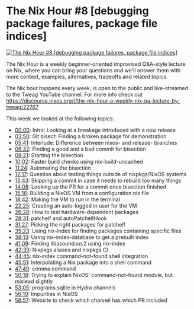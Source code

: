 # The Nix Hour #8 [debugging package failures, package file indices]

[![The Nix Hour #8 [debugging package failures, package file indices]](https://img.youtube.com/vi/cfCqauM9ztM/0.jpg)](https://www.youtube.com/watch?v=cfCqauM9ztM)

The Nix Hour is a weekly beginner-oriented improvised Q&A-style lecture on Nix, where you can bring your questions and we'll answer them with more context, examples, alternatives, tradeoffs and related topics.

The Nix hour happens every week, is open to the public and live-streamed to the Tweag YouTube channel. For more info check out https://discourse.nixos.org/t/the-nix-hour-a-weekly-nix-qa-lecture-by-tweag/22767

This week we looked at the following topics:

* [00:00](https://www.youtube.com/watch?v=cfCqauM9ztM&t=0): Intro: Looking at a breakage introduced with a new release
* [03:50](https://www.youtube.com/watch?v=cfCqauM9ztM&t=230): Git bisect: Finding a broken package for demonstration
* [05:41](https://www.youtube.com/watch?v=cfCqauM9ztM&t=341): Interlude: Difference between nixos- and release- branches
* [06:32](https://www.youtube.com/watch?v=cfCqauM9ztM&t=392): Finding a good and a bad commit for bisection
* [08:21](https://www.youtube.com/watch?v=cfCqauM9ztM&t=501): Starting the bisection
* [10:02](https://www.youtube.com/watch?v=cfCqauM9ztM&t=602): Faster build checks using nix-build-uncached
* [11:24](https://www.youtube.com/watch?v=cfCqauM9ztM&t=684): Automating the bisection
* [12:17](https://www.youtube.com/watch?v=cfCqauM9ztM&t=737): Question about testing things outside of nixpkgs/NixOS systems
* [13:43](https://www.youtube.com/watch?v=cfCqauM9ztM&t=823): Skipping a commit in case it needs to rebuild too many things
* [14:08](https://www.youtube.com/watch?v=cfCqauM9ztM&t=848): Looking up the PR for a commit once bisection finished
* [15:16](https://www.youtube.com/watch?v=cfCqauM9ztM&t=916): Building a NixOS VM from a configuration.nix file
* [18:42](https://www.youtube.com/watch?v=cfCqauM9ztM&t=1122): Making the VM to run in the terminal
* [22:25](https://www.youtube.com/watch?v=cfCqauM9ztM&t=1345): Creating an auto-logged in user for the VM
* [26:28](https://www.youtube.com/watch?v=cfCqauM9ztM&t=1588): How to test hardware-dependent packages
* [28:31](https://www.youtube.com/watch?v=cfCqauM9ztM&t=1711): patchelf and autoPatchelfHook
* [31:27](https://www.youtube.com/watch?v=cfCqauM9ztM&t=1887): Picking the right packages for patchelf
* [35:23](https://www.youtube.com/watch?v=cfCqauM9ztM&t=2123): Using nix-index for finding packages containing specific files
* [38:13](https://www.youtube.com/watch?v=cfCqauM9ztM&t=2293): Using nix-index-database to get a prebuilt index
* [41:09](https://www.youtube.com/watch?v=cfCqauM9ztM&t=2469): Finding libasound.so.2 using nix-index
* [42:39](https://www.youtube.com/watch?v=cfCqauM9ztM&t=2559): Nixpkgs aliases and nixpkgs CI
* [44:45](https://www.youtube.com/watch?v=cfCqauM9ztM&t=2685): nix-index command-not-found shell integration
* [45:51](https://www.youtube.com/watch?v=cfCqauM9ztM&t=2751): Interpolating a Nix package into a shell command
* [47:49](https://www.youtube.com/watch?v=cfCqauM9ztM&t=2869): comma command
* [50:18](https://www.youtube.com/watch?v=cfCqauM9ztM&t=3018): Trying to explain NixOS' command-not-found module, but mislead slightly
* [53:05](https://www.youtube.com/watch?v=cfCqauM9ztM&t=3185): programs.sqlite in Hydra channels
* [56:10](https://www.youtube.com/watch?v=cfCqauM9ztM&t=3370): Impurities in NixOS
* [58:57](https://www.youtube.com/watch?v=cfCqauM9ztM&t=3537): Website to check which channel has which PR included
